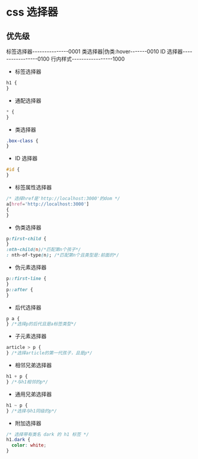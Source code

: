 # css 选择器

## 优先级

标签选择器---------------0001
类选择器|伪类:hover-------0010
ID 选择器-----------------0100
行内样式-----------------1000

- 标签选择器

```css
h1 {
}
```

- 通配选择器

```css
* {
}
```

- 类选择器

```css
.box-class {
}
```

- ID 选择器

```css
#id {
}
```

- 标签属性选择器

```css
/* 选择href是'http://localhost:3000'的dom */
a[href='http://localhost:3000']
{
}
```

- 伪类选择器

```css
p:first-child {
}
:nth-child(n)/*匹配第n个孩子*/
: nth-of-type(n); /*匹配第n个且类型是:前面的*/
```

- 伪元素选择器

```css
p::first-line {
}
p::after {
}
```

- 后代选择器

```css
p a {
} /*选择p的后代且是a标签类型*/
```

- 子元素选择器

```css
article > p {
} /*选择article的第一代孩子，且是p*/
```

- 相邻兄弟选择器

```css
h1 + p {
} /*与h1相邻的p*/
```

- 通用兄弟选择器

```css
h1 ~ p {
} /*选择与h1同级的p*/
```

- 附加选择器

```css
/* 选择带有类名 dark 的 h1 标签 */
h1.dark {
  color: white;
}
```
